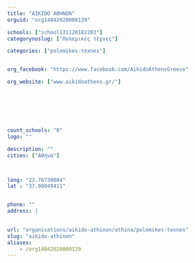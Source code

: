 ```yaml
---
title: "AIKIDO ΑΘΗΝΩΝ"
orguid: "org14042020000139"

schools: ["school131120182203"]
categorynoslug: ["Πολεμικές τέχνες"]

categories: ["polemikes-texnes"]


org_facebook: "https://www.facebook.com/AikidoAthensGreece"

org_website: ["www.aikidoathens.gr/"]







count_schools: "0"
logo: ""

description: ""
cities: ["Αθήνα"]



long: "23.76730084"
lat : "37.98049411"


phone: ""
address: |
    

url: "organisations/aikido-athinon/athina/polemikes-texnes"
slug: "aikido-athinon"
aliases:
    - /org14042020000139
---
```



